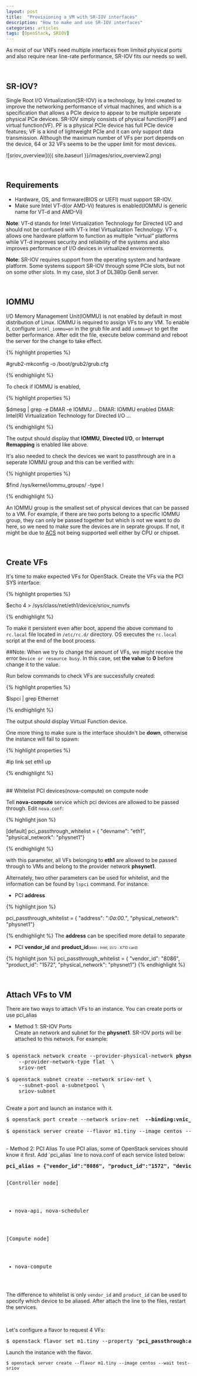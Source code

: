 ```yaml
---
layout: post
title:  "Provisioning a VM with SR-IOV interfaces"
description: "How to make and use SR-IOV interfaces"
categories: articles
tags: [OpenStack, SRIOV]
---
```


As most of our VNFs need multiple interfaces from limited physical ports and also require near line-rate performance, SR-IOV fits our needs so well.

<br>

## SR-IOV?
Single Root I/O Virtualization(SR-IOV) is a technology, by Intel created to improve the networking performance of virtual machines, and which is a specification that allows a PCIe device to appear to be multiple seperate physical PCe devices. SR-IOV simply consists of physical function(PF) and virtual function(VF). PF is a physical PCIe device has full PCIe device features; VF is a kind of lightweight PCIe and it can only support data transmission. Although the maximum number of VFs per port depends on the device, 64 or 32 VFs seems to be the upper limit for most devices. 


![sriov_overview]({{ site.baseurl }}/images/sriov_overview2.png)

<br>

## Requirements
- Hardware, OS, and firmware(BIOS or UEFI) must support SR-IOV.
- Make sure Intel VT-d(or AMD-Vi) features is enabled(IOMMU is generic name for VT-d and AMD-Vi)

**Note**:
VT-d stands for Intel Virtualization Technology for Directed I/O and should not be confused with VT-x Intel Virtualization Technology. VT-x allows one hardware platform to function as multiple “virtual” platforms while VT-d improves security and reliability of the systems and also improves performance of I/O devices in virtualized environments.

**Note**:
SR-IOV requires support from the operating system and hardware platform. Some systems support SR-IOV through some PCIe slots, but not on some other slots. In my case, slot 3 of DL380p Gen8 server.

<br>

## IOMMU
I/O Memory Management Unit(IOMMU) is not enabled by default in most distribution of Linux. IOMMU is required to assign VFs to any VM. To enable it, configure `intel_iommu=on` in the grub file and add `iommu=pt` to get the better performance. After edit the file, execute below command and reboot the server for the change to take effect.

{% highlight properties %}

#grub2-mkconfig -o /boot/grub2/grub.cfg

{% endhighlight %}

To check if IOMMU is enabled,

{% highlight properties %}

$dmesg | grep -e DMAR -e IOMMU
...
DMAR: IOMMU enabled
DMAR: Intel(R) Virtualization Technology for Directed I/O
...

{% endhighlight %}

The output should display that **IOMMU**, **Directed I/O**, or **Interrupt Remapping** is enabled like above.

It's also needed to check the devices we want to passthrough are in a seperate IOMMU group and this can be verified with:

{% highlight properties %}

$find /sys/kernel/iommu_groups/ -type l

{% endhighlight %}

An IOMMU group is the smallest set of physical devices that can be passed to a VM. For example, if there are two ports belong to a specific IOMMU group, they can only be passed together but which is not we want to do here, so we need to make sure the devices are in seprate groups. If not, it might be due to [ACS](https://www.reddit.com/r/VFIO/comments/5h9wyo/can_someone_explain_acs_to_me) not being supported well either by CPU or chipset.

<br>

## Create VFs
It's time to make expected VFs for OpenStack. Create the VFs via the PCI SYS interface:
 
{% highlight properties %}

$echo 4 > /sys/class/net/eth1/device/sriov_numvfs

{% endhighlight %}

To make it persistent even after boot, append the above command to `rc.local` file located in `/etc/rc.d/` directory. OS executes the `rc.local` script at the end of the boot process.

##Note:
When we try to change the amount of VFs, we might receive the error `Device or resource busy`. In this case, set **the value** to **0** before change it to the value. 

Run below commands to check VFs are successfully created:

{% highlight properties %}

$lspci | grep Ethernet

{% endhighlight %}

The output should display Virtual Function device.

One more thing to make sure is the interface shouldn't be **down**, otherwise the instance will fail to spawn:

{% highlight properties %}

#ip link set eth1 up

{% endhighlight %}

<br>
## Whitelist PCI devices(nova-compute) on compute node

Tell **nova-compute** service which pci devices are allowed to be passed through. Edit `nova.conf`:

{% highlight json %}

[default]
pci_passthrough_whitelist = { "devname": "eth1", "physical_network": "physnet1"}

{% endhighlight %}

with this parameter, all VFs belonging to **eth1** are allowed to be passed through to VMs and belong to the provider network **phsynet1**.

Alternately, two other parameters can be used for whitelist, and the information can be found by `lspci` command. For instance:

* PCI **address**

{% highlight json %}

pci_passthrough_whitelist = { "address": "*:0a:00.*", "physical_network": "physnet1"}

{% endhighlight %}
The **address** can be specified more detail to separate 

* PCI **vendor_id** and **product_id**<span style="font-size:0.7em;">(`8086` : Intel, `1572` : X710 card)</span>

{% highlight json %}
pci_passthrough_whitelist = { "vendor_id": "8086", "product_id": "1572", "physical_network": "physnet1"}
{% endhighlight %}

<br>

## Attach VFs to VM
There are two ways to attach VFs to an instance. You can create ports or use pci_alias

- Method 1: SR-IOV Ports  
Create an network and subnet for the **physnet1**. SR-IOV ports will be attached to this network. For example:

<pre>

$ openstack network create --provider-physical-network <b>physnet1</b> \
    --provider-network-type flat  \
    sriov-net 

$ openstack subnet create --network sriov-net \
    --subnet-pool a-subnetpool \
    sriov-subnet

</pre>

Create a port and launch an instance with it.

<pre>
$ openstack port create --network sriov-net  <b>--binding:vnic_type</b> <b>direct</b> sriov-port

$ openstack server create --flavor m1.tiny --image centos --wait --nic port-id=<b>$port_id</b> test-sriov
</pre>

<br>
- Method 2: PCI Alias  
To use PCI alias, some of OpenStack services should know it first. Add `pci_alias` line to nova.conf of each service listed below:
<pre>
<b>pci_alias = {"vendor_id":"8086", "product_id":"1572", "device_type":"type-VF", "name":"a1"}</b>

[Controller node]
* nova-api, nova-scheduler

[Compute node]
* nova-compute

</pre>

The difference to whitelist is only `vendor_id` and `product_id` can be used to specify which device to be aliased. After attach the line to the files, restart the services. 

<br>

Let's configure a flavor to request 4 VFs:

<pre>
$ openstack flavor set m1.tiny --property "<b>pci_passthrough:alias</b>"="<b>a1:4</b>"
</pre>

Launch the instance with the flavor.
```
$ openstack server create --flavor m1.tiny --image centos --wait test-sriov
```
